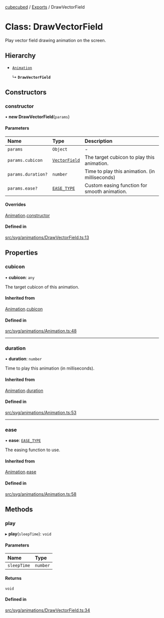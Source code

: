 [cubecubed](/reference/README.md) / [Exports](/reference/modules.md) / DrawVectorField

# Class: DrawVectorField

Play vector field drawing animation on the screen.

## Hierarchy

- [`Animation`](/reference/classes/Animation.md)

  ↳ **`DrawVectorField`**

## Constructors

### constructor

• **new DrawVectorField**(`params`)

#### Parameters

| Name | Type | Description |
| :------ | :------ | :------ |
| `params` | `Object` | - |
| `params.cubicon` | [`VectorField`](/reference/classes/VectorField.md) | The target cubicon to play this animation. |
| `params.duration?` | `number` | Time to play this animation. (in milliseconds) |
| `params.ease?` | [`EASE_TYPE`](/reference/types/EASE_TYPE.md) | Custom easing function for smooth animation. |

#### Overrides

[Animation](/reference/classes/Animation.md).[constructor](/reference/classes/Animation.md#constructor)

#### Defined in

[src/svg/animations/DrawVectorField.ts:13](https://github.com/imaphatduc/cubecubed/blob/4495c75/src/svg/animations/DrawVectorField.ts#L13)

## Properties

### cubicon

• **cubicon**: `any`

The target cubicon of this animation.

#### Inherited from

[Animation](/reference/classes/Animation.md).[cubicon](/reference/classes/Animation.md#cubicon)

#### Defined in

[src/svg/animations/Animation.ts:48](https://github.com/imaphatduc/cubecubed/blob/4495c75/src/svg/animations/Animation.ts#L48)

___

### duration

• **duration**: `number`

Time to play this animation (in milliseconds).

#### Inherited from

[Animation](/reference/classes/Animation.md).[duration](/reference/classes/Animation.md#duration)

#### Defined in

[src/svg/animations/Animation.ts:53](https://github.com/imaphatduc/cubecubed/blob/4495c75/src/svg/animations/Animation.ts#L53)

___

### ease

• **ease**: [`EASE_TYPE`](/reference/types/EASE_TYPE.md)

The easing function to use.

#### Inherited from

[Animation](/reference/classes/Animation.md).[ease](/reference/classes/Animation.md#ease)

#### Defined in

[src/svg/animations/Animation.ts:58](https://github.com/imaphatduc/cubecubed/blob/4495c75/src/svg/animations/Animation.ts#L58)

## Methods

### play

▸ **play**(`sleepTime`): `void`

#### Parameters

| Name | Type |
| :------ | :------ |
| `sleepTime` | `number` |

#### Returns

`void`

#### Defined in

[src/svg/animations/DrawVectorField.ts:34](https://github.com/imaphatduc/cubecubed/blob/4495c75/src/svg/animations/DrawVectorField.ts#L34)
